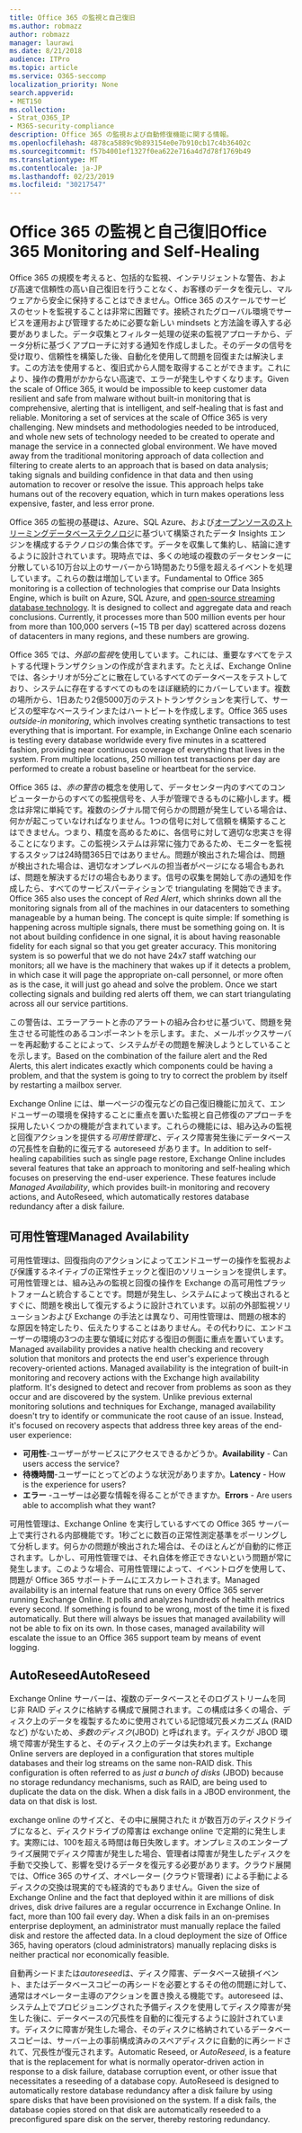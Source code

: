 ```yaml
---
title: Office 365 の監視と自己復旧
ms.author: robmazz
author: robmazz
manager: laurawi
ms.date: 8/21/2018
audience: ITPro
ms.topic: article
ms.service: O365-seccomp
localization_priority: None
search.appverid:
- MET150
ms.collection:
- Strat_O365_IP
- M365-security-compliance
description: Office 365 の監視および自動修復機能に関する情報。
ms.openlocfilehash: 4878ca5889c9b893154e0e7b910cb17c4b36402c
ms.sourcegitcommit: f57b4001ef1327f0ea622e716a4d7d78f1769b49
ms.translationtype: MT
ms.contentlocale: ja-JP
ms.lasthandoff: 02/23/2019
ms.locfileid: "30217547"
---
```

# <a name="office-365-monitoring-and-self-healing"></a><span data-ttu-id="6f924-103">Office 365 の監視と自己復旧</span><span class="sxs-lookup"><span data-stu-id="6f924-103">Office 365 Monitoring and Self-Healing</span></span>
<span data-ttu-id="6f924-p101">Office 365 の規模を考えると、包括的な監視、インテリジェントな警告、および高速で信頼性の高い自己復旧を行うことなく、お客様のデータを復元し、マルウェアから安全に保持することはできません。Office 365 のスケールでサービスのセットを監視することは非常に困難です。接続されたグローバル環境でサービスを運用および管理するために必要な新しい mindsets と方法論を導入する必要がありました。データ収集とフィルター処理の従来の監視アプローチから、データ分析に基づくアプローチに対する通知を作成しました。そのデータの信号を受け取り、信頼性を構築した後、自動化を使用して問題を回復または解決します。この方法を使用すると、復旧式から人間を取得することができます。これにより、操作の費用がかからない高速で、エラーが発生しやすくなります。</span><span class="sxs-lookup"><span data-stu-id="6f924-p101">Given the scale of Office 365, it would be impossible to keep customer data resilient and safe from malware without built-in monitoring that is comprehensive, alerting that is intelligent, and self-healing that is fast and reliable. Monitoring a set of services at the scale of Office 365 is very challenging. New mindsets and methodologies needed to be introduced, and whole new sets of technology needed to be created to operate and manage the service in a connected global environment. We have moved away from the traditional monitoring approach of data collection and filtering to create alerts to an approach that is based on data analysis; taking signals and building confidence in that data and then using automation to recover or resolve the issue. This approach helps take humans out of the recovery equation, which in turn makes operations less expensive, faster, and less error prone.</span></span> 

<span data-ttu-id="6f924-p102">Office 365 の監視の基礎は、Azure、SQL Azure、および[オープンソースのストリーミングデータベーステクノロジ](http://cassandra.apache.org/)に基づいて構築されたデータ Insights エンジンを構成するテクノロジの集合体です。データを収集して集約し、結論に達するように設計されています。現時点では、多くの地域の複数のデータセンターに分散している10万台以上のサーバーから1時間あたり5億を超えるイベントを処理しています。これらの数は増加しています。</span><span class="sxs-lookup"><span data-stu-id="6f924-p102">Fundamental to Office 365 monitoring is a collection of technologies that comprise our Data Insights Engine, which is built on Azure, SQL Azure, and [open-source streaming database technology](http://cassandra.apache.org/). It is designed to collect and aggregate data and reach conclusions. Currently, it processes more than 500 million events per hour from more than 100,000 servers (~15 TB per day) scattered across dozens of datacenters in many regions, and these numbers are growing.</span></span> 

<span data-ttu-id="6f924-p103">Office 365 では、*外部の監視*を使用しています。これには、重要なすべてをテストする代理トランザクションの作成が含まれます。たとえば、Exchange Online では、各シナリオが5分ごとに散在しているすべてのデータベースをテストしており、システムに存在するすべてのものをほぼ継続的にカバーしています。複数の場所から、1日あたり2億5000万のテストトランザクションを実行して、サービスの堅牢なベースラインまたはハートビートを作成します。</span><span class="sxs-lookup"><span data-stu-id="6f924-p103">Office 365 uses *outside-in monitoring*, which involves creating synthetic transactions to test everything that is important. For example, in Exchange Online each scenario is testing every database worldwide every five minutes in a scattered fashion, providing near continuous coverage of everything that lives in the system. From multiple locations, 250 million test transactions per day are performed to create a robust baseline or heartbeat for the service.</span></span> 

<span data-ttu-id="6f924-p104">Office 365 は、*赤の警告*の概念を使用して、データセンター内のすべてのコンピューターからのすべての監視信号を、人手が管理できるものに縮小します。概念は非常に単純です。複数のシグナル間で何らかの問題が発生している場合は、何かが起こっていなければなりません。1つの信号に対して信頼を構築することはできません。つまり、精度を高めるために、各信号に対して適切な忠実さを得ることになります。この監視システムは非常に強力であるため、モニターを監視するスタッフは24時間365日ではありません。問題が検出された場合は、問題が検出された場合は、適切なオンプレベルの担当者がページになる場合もあれば、問題を解決するだけの場合もあります。信号の収集を開始して赤の通知を作成したら、すべてのサービスパーティションで triangulating を開始できます。</span><span class="sxs-lookup"><span data-stu-id="6f924-p104">Office 365 also uses the concept of *Red Alert*, which shrinks down all the monitoring signals from all of the machines in our datacenters to something manageable by a human being. The concept is quite simple: If something is happening across multiple signals, there must be something going on. It is not about building confidence in one signal, it is about having reasonable fidelity for each signal so that you get greater accuracy. This monitoring system is so powerful that we do not have 24x7 staff watching our monitors; all we have is the machinery that wakes up if it detects a problem, in which case it will page the appropriate on-call personnel, or more often as is the case, it will just go ahead and solve the problem. Once we start collecting signals and building red alerts off them, we can start triangulating across all our service partitions.</span></span> 

<span data-ttu-id="6f924-120">この警告は、エラーアラートと赤のアラートの組み合わせに基づいて、問題を発生させる可能性のあるコンポーネントを示します。また、メールボックスサーバーを再起動することによって、システムがその問題を解決しようとしていることを示します。</span><span class="sxs-lookup"><span data-stu-id="6f924-120">Based on the combination of the failure alert and the Red Alerts, this alert indicates exactly which components could be having a problem, and that the system is going to try to correct the problem by itself by restarting a mailbox server.</span></span> 

<span data-ttu-id="6f924-p105">Exchange Online には、単一ページの復元などの自己復旧機能に加えて、エンドユーザーの環境を保持することに重点を置いた監視と自己修復のアプローチを採用したいくつかの機能が含まれています。これらの機能には、組み込みの監視と回復アクションを提供する*可用性管理*と、ディスク障害発生後にデータベースの冗長性を自動的に復元する autoreseed があります。</span><span class="sxs-lookup"><span data-stu-id="6f924-p105">In addition to self-healing capabilities such as single page restore, Exchange Online includes several features that take an approach to monitoring and self-healing which focuses on preserving the end-user experience. These features include *Managed Availability*, which provides built-in monitoring and recovery actions, and AutoReseed, which automatically restores database redundancy after a disk failure.</span></span> 

## <a name="managed-availability"></a><span data-ttu-id="6f924-123">可用性管理</span><span class="sxs-lookup"><span data-stu-id="6f924-123">Managed Availability</span></span> 
<span data-ttu-id="6f924-p106">可用性管理は、回復指向のアクションによってエンドユーザーの操作を監視および保護するネイティブの正常性チェックと復旧のソリューションを提供します。可用性管理とは、組み込みの監視と回復の操作を Exchange の高可用性プラットフォームと統合することです。問題が発生し、システムによって検出されるとすぐに、問題を検出して復元するように設計されています。以前の外部監視ソリューションおよび Exchange の手法とは異なり、可用性管理は、問題の根本的な原因を特定したり、伝えたりすることはありません。その代わりに、エンドユーザーの環境の3つの主要な領域に対応する復旧の側面に重点を置いています。</span><span class="sxs-lookup"><span data-stu-id="6f924-p106">Managed availability provides a native health checking and recovery solution that monitors and protects the end user's experience through recovery-oriented actions. Managed availability is the integration of built-in monitoring and recovery actions with the Exchange high availability platform. It's designed to detect and recover from problems as soon as they occur and are discovered by the system. Unlike previous external monitoring solutions and techniques for Exchange, managed availability doesn't try to identify or communicate the root cause of an issue. Instead, it's focused on recovery aspects that address three key areas of the end-user experience:</span></span> 
- <span data-ttu-id="6f924-129">**可用性**-ユーザーがサービスにアクセスできるかどうか。</span><span class="sxs-lookup"><span data-stu-id="6f924-129">**Availability** - Can users access the service?</span></span> 
- <span data-ttu-id="6f924-130">**待機時間**-ユーザーにとってどのような状況がありますか。</span><span class="sxs-lookup"><span data-stu-id="6f924-130">**Latency** - How is the experience for users?</span></span> 
- <span data-ttu-id="6f924-131">**エラー** -ユーザーは必要な情報を得ることができますか。</span><span class="sxs-lookup"><span data-stu-id="6f924-131">**Errors** - Are users able to accomplish what they want?</span></span> 

<span data-ttu-id="6f924-p107">可用性管理は、Exchange Online を実行しているすべての Office 365 サーバー上で実行される内部機能です。1秒ごとに数百の正常性測定基準をポーリングして分析します。何らかの問題が検出された場合は、そのほとんどが自動的に修正されます。しかし、可用性管理では、それ自体を修正できないという問題が常に発生します。このような場合、可用性管理によって、イベントログを使用して、問題が Office 365 サポートチームにエスカレートされます。</span><span class="sxs-lookup"><span data-stu-id="6f924-p107">Managed availability is an internal feature that runs on every Office 365 server running Exchange Online. It polls and analyzes hundreds of health metrics every second. If something is found to be wrong, most of the time it is fixed automatically. But there will always be issues that managed availability will not be able to fix on its own. In those cases, managed availability will escalate the issue to an Office 365 support team by means of event logging.</span></span> 

## <a name="autoreseed"></a><span data-ttu-id="6f924-137">AutoReseed</span><span class="sxs-lookup"><span data-stu-id="6f924-137">AutoReseed</span></span> 
<span data-ttu-id="6f924-p108">Exchange Online サーバーは、複数のデータベースとそのログストリームを同じ非 RAID ディスクに格納する構成で展開されます。この構成は多くの場合、ディスク上のデータを複製するために使用されている記憶域冗長メカニズム (RAID など) がないため、*多数のディスク*(JBOD) と呼ばれます。ディスクが JBOD 環境で障害が発生すると、そのディスク上のデータは失われます。</span><span class="sxs-lookup"><span data-stu-id="6f924-p108">Exchange Online servers are deployed in a configuration that stores multiple databases and their log streams on the same non-RAID disk. This configuration is often referred to as *just a bunch of disks* (JBOD) because no storage redundancy mechanisms, such as RAID, are being used to duplicate the data on the disk. When a disk fails in a JBOD environment, the data on that disk is lost.</span></span> 

<span data-ttu-id="6f924-p109">exchange online のサイズと、その中に展開された it が数百万のディスクドライブになると、ディスクドライブの障害は exchange online で定期的に発生します。実際には、100を超える時間は毎日失敗します。オンプレミスのエンタープライズ展開でディスク障害が発生した場合、管理者は障害が発生したディスクを手動で交換して、影響を受けるデータを復元する必要があります。クラウド展開では、Office 365 のサイズ、オペレーター (クラウド管理者) による手動によるディスクの交換は現実的でも経済的でもありません。</span><span class="sxs-lookup"><span data-stu-id="6f924-p109">Given the size of Exchange Online and the fact that deployed within it are millions of disk drives, disk drive failures are a regular occurrence in Exchange Online. In fact, more than 100 fail every day. When a disk fails in an on-premises enterprise deployment, an administrator must manually replace the failed disk and restore the affected data. In a cloud deployment the size of Office 365, having operators (cloud administrators) manually replacing disks is neither practical nor economically feasible.</span></span> 

<span data-ttu-id="6f924-p110">自動再シードまたは*autoreseed*は、ディスク障害、データベース破損イベント、またはデータベースコピーの再シードを必要とするその他の問題に対して、通常はオペレーター主導のアクションを置き換える機能です。autoreseed は、システム上でプロビジョニングされた予備ディスクを使用してディスク障害が発生した後に、データベースの冗長性を自動的に復元するように設計されています。ディスクに障害が発生した場合、そのディスクに格納されているデータベースコピーは、サーバー上の事前構成済みのスペアディスクに自動的に再シードされて、冗長性が復元されます。</span><span class="sxs-lookup"><span data-stu-id="6f924-p110">Automatic Reseed, or *AutoReseed*, is a feature that is the replacement for what is normally operator-driven action in response to a disk failure, database corruption event, or other issue that necessitates a reseeding of a database copy. AutoReseed is designed to automatically restore database redundancy after a disk failure by using spare disks that have been provisioned on the system. If a disk fails, the database copies stored on that disk are automatically reseeded to a preconfigured spare disk on the server, thereby restoring redundancy.</span></span> 